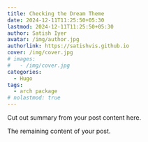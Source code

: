 ```yaml
---
title: Checking the Dream Theme
date: 2024-12-11T11:25:50+05:30
lastmod: 2024-12-11T11:25:50+05:30
author: Satish Iyer
avatar: /img/author.jpg
authorlink: https://satishvis.github.io
cover: /img/cover.jpg
# images:
#   - /img/cover.jpg
categories:
  - Hugo
tags:
  - arch package
# nolastmod: true
---
```


Cut out summary from your post content here.

<!--more-->

The remaining content of your post.
